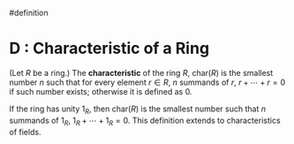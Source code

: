 #definition 
# D : Characteristic of a Ring
(Let $R$ be a ring.) The **characteristic** of the ring $R$, $\text{char}(R)$ is the smallest number $n$ such that for every element $r\in R$, $n$ summands of $r$, $r+\cdots+r=0$ if such number exists; otherwise it is defined as $0$.

If the ring has unity $1_R$, then $\text{char}(R)$ is the smallest number such that $n$ summands of $1_R$, $1_R+\cdots+1_R=0$.
This definition extends to characteristics of fields.
